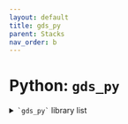 ```yaml
---
layout: default
title: gds_py
parent: Stacks
nav_order: b
---
```


# Python: `gds_py`

<details markdown="block">
  <summary>
    <code>`gds_py`</code> library list
  </summary>
    
    {% include stack_py.txt %}

</details>
